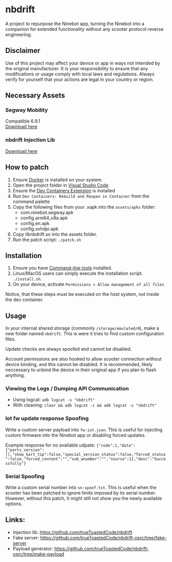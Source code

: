 # nbdrift
A project to repurpose the Ninebot app, turning the Ninebot into a companion for extended functionality without any scooter protocol reverse engineering.
## Disclaimer
Use of this project may affect your device or app in ways not intended by the original manufacturer. It is your responsibility to ensure that any modifications or usage comply with local laws and regulations. Always verify for yourself that your actions are legal in your country or region.
## Necessary Assets
### Segway Mobility
Compatible 6.9.1<br>
[Download here](https://apkpure.com/segway-ninebot/com.ninebot.segway/download/6.9.1)
### nbdrift Injection Lib
[Download here](https://drive.google.com/drive/folders/1lKpRhx2mWYWAiIoIEPyJkhB75iPiTszy?usp=drive_link)
## How to patch
1. Ensure [Docker](https://www.docker.com/) is installed on your system.
2. Open the project folder in [Visual Studio Code](https://code.visualstudio.com/)
3. Ensure the [Dev Containers Extension](https://marketplace.visualstudio.com/items?itemName=ms-vscode-remote.remote-containers) is installed
4. Run `Dev Containers: Rebuild and Reopen in Container` from the command palette
5. Copy the following files from your .xapk into the `assets/apks` folder:
   - com.ninebot.segway.apk
   - config.arm64_v8a.apk
   - config.en.apk
   - config.xxhdpi.apk
6. Copy libnbdrift.so into the assets folder.
7. Run the patch script: `./patch.sh`
## Installation
1. Ensure you have [Command-line tools](https://developer.android.com/tools) installed.
2. Linux/MacOS users can simply execute the installation script. `./install.sh`.
3. On your device, activate `Permissions > Allow management of all files`

Notice, that these steps must be executed on the host system, not inside the dev container.
## Usage
In your internal shared storage (commonly `/storage/emulated/0`), make a new folder named `nbdrift`. This is were it tries to find custom configuration files.

Update checks are always spoofed and cannot be disabled.

Account permissions are also hooked to allow scooter connection without device binding, and this cannot be disabled. It is recommended, likely neccessary to unbind the device in their original app if you plan to flash anything.

### Viewing the Logs / Dumping API Communication
- Using logcat: `adb logcat -s "nbdrift"`
- With cleaning: `clear && adb logcat -c && adb logcat -s "nbdrift"`

### Iot fw update response Spoofing
Write a custom server payload into `fw-iot.json`. This is useful for injecting custom firmware into the Ninebot app or disabling forced updates.

Example response for no available udpate:
`{"code":1,"data":{"parts_version":[],"show_kart_tip":false,"special_version_status":false,"forced_status":false,"forced_content":"","sub_wnumber":"","source":1},"desc":"Successfully"}`
### Serial Spoofing
Write a custom serial number into `sn-spoof.txt`. This is useful when the scooter has been patched to ignore limits imposed by its serial number. However, without this patch, it might still not show you the newly available options.
## Links:
- Injection lib: https://github.com/trueToastedCode/nbdrift
- Fake server: https://github.com/trueToastedCode/nbdrift-osrc/tree/fake-server
- Payload generator: https://github.com/trueToastedCode/nbdrift-osrc/tree/make-payload
